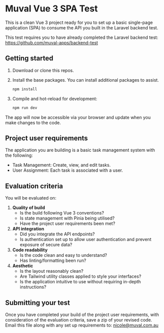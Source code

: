 # Muval Vue 3 SPA Test

This is a clean Vue 3 project ready for you to set up a basic single-page
application (SPA) to consume the API you built in the Laravel backend test.

This test requires you to have already completed the Laravel backend test:
<https://github.com/muval-apps/backend-test>

## Getting started

1. Download or clone this repos.
2. Install the base packages. You can install additional packages to assist.

    ```sh
    npm install
    ```

3. Compile and hot-reload for development:

    ```sh
    npm run dev
    ```

The app will now be accessible via your browser and update when you make
changes to the code.

## Project user requirements

The application you are building is a basic task management system with the
following:

* Task Management: Create, view, and edit tasks.
* User Assignment: Each task is associated with a user.

## Evaluation criteria

You will be evaluated on:

1. **Quality of build**
    * Is the build following Vue 3 conventions?
    * Is state management with Pinia being utilised?
    * Have the project user requirements been met?
2. **API integration**
    * Did you integrate the API endpoints?
    * Is authentication set up to allow user authentication and prevent
    exposure of secure data?
3. **Code readability**
    * Is the code clean and easy to understand?
    * Has linting/formatting been run?
4. **Aesthetic**
    * Is the layout reasonably clean?
    * Are Tailwind utility classes applied to style your interfaces?
    * Is the application intuitive to use without requiring in-depth
    instructions?

## Submitting your test

Once you have completed your build of the project user requirements, with
consideration of the evaluation criteria, save a zip of your revised code.
Email this file along with any set up requirements to: <nicole@muval.com.au>
